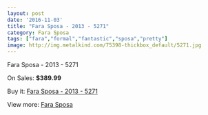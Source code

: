 ```yaml
---
layout: post
date: '2016-11-03'
title: "Fara Sposa - 2013 - 5271"
category: Fara Sposa
tags: ["fara","formal","fantastic","sposa","pretty"]
image: http://img.metalkind.com/75398-thickbox_default/5271.jpg
---
```

Fara Sposa - 2013 - 5271

On Sales: **$389.99**
<a href="https://www.metalkind.com/en/fara-sposa/1601-5271.html"><amp-img layout="responsive" width="600" height="600" src="//img.metalkind.com/75398-thickbox_default/5271.jpg" alt="Fara Sposa - 2013 - 5271 0" /></a>
<a href="https://www.metalkind.com/en/fara-sposa/1601-5271.html"><amp-img layout="responsive" width="600" height="600" src="//img.metalkind.com/75399-thickbox_default/5271.jpg" alt="Fara Sposa - 2013 - 5271 1" /></a>
<a href="https://www.metalkind.com/en/fara-sposa/1601-5271.html"><amp-img layout="responsive" width="600" height="600" src="//img.metalkind.com/75400-thickbox_default/5271.jpg" alt="Fara Sposa - 2013 - 5271 2" /></a>
<a href="https://www.metalkind.com/en/fara-sposa/1601-5271.html"><amp-img layout="responsive" width="600" height="600" src="//img.metalkind.com/75401-thickbox_default/5271.jpg" alt="Fara Sposa - 2013 - 5271 3" /></a>
<a href="https://www.metalkind.com/en/fara-sposa/1601-5271.html"><amp-img layout="responsive" width="600" height="600" src="//img.metalkind.com/75402-thickbox_default/5271.jpg" alt="Fara Sposa - 2013 - 5271 4" /></a>

Buy it: [Fara Sposa - 2013 - 5271](https://www.metalkind.com/en/fara-sposa/1601-5271.html "Fara Sposa - 2013 - 5271")

View more: [Fara Sposa](https://www.metalkind.com/en/48-fara-sposa "Fara Sposa")